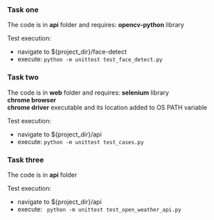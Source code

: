 ### Task one
The code is in **api** folder and requires: **opencv-python** library  

Test execution:
* navigate to ${project_dir}/face-detect
* execute:
  ```python -m unittest test_face_detect.py```

### Task two
The code is in **web** folder and requires: 
**selenium** library  
**chrome browser**  
**chrome driver** executable and its location added to OS PATH variable

Test execution:
* navigate to ${project_dir}/api
* execute:
  ```python -m unittest test_cases.py```
  
### Task three
The code is in **api** folder

Test execution:
* navigate to ${project_dir}/api
* execute:
  ``` python -m unittest test_open_weather_api.py```